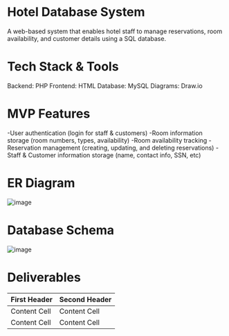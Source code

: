 # Hotel Database System
 A web-based system that enables hotel staff to manage reservations, room availability, and customer details using a SQL database.
 # Tech Stack & Tools
 Backend: PHP
 Frontend: HTML
 Database: MySQL
 Diagrams: Draw.io
 #  MVP Features
 -User authentication (login for staff & customers)
 -Room information storage (room numbers, types, availability)
 -Room availability tracking
 -Reservation management (creating, updating, and deleting reservations)
 -Staff & Customer information storage (name, contact info, SSN, etc)
 # ER Diagram
 ![image](https://github.com/user-attachments/assets/56d36540-15f9-43ac-9263-c51d8c3c6698)
 # Database Schema
 ![image](https://github.com/user-attachments/assets/50310d44-e28e-4173-9b82-4441d124c585)
 # Deliverables
 | First Header  | Second Header |
| ------------- | ------------- |
| Content Cell  | Content Cell  |
| Content Cell  | Content Cell  |




